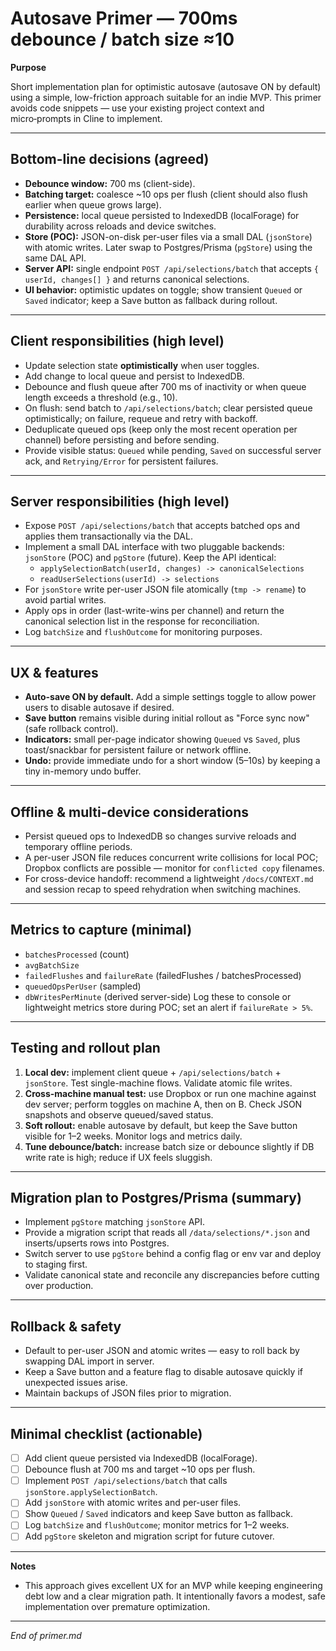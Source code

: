 # Autosave Primer — 700ms debounce / batch size ≈10

**Purpose**

Short implementation plan for optimistic autosave (autosave ON by default) using a simple, low-friction approach suitable for an indie MVP. This primer avoids code snippets — use your existing project context and micro‑prompts in Cline to implement.

---

## Bottom-line decisions (agreed)
- **Debounce window:** 700 ms (client-side).
- **Batching target:** coalesce ~10 ops per flush (client should also flush earlier when queue grows large).
- **Persistence:** local queue persisted to IndexedDB (localForage) for durability across reloads and device switches.
- **Store (POC):** JSON-on-disk per-user files via a small DAL (`jsonStore`) with atomic writes. Later swap to Postgres/Prisma (`pgStore`) using the same DAL API.
- **Server API:** single endpoint `POST /api/selections/batch` that accepts `{ userId, changes[] }` and returns canonical selections.
- **UI behavior:** optimistic updates on toggle; show transient `Queued` or `Saved` indicator; keep a Save button as fallback during rollout.

---

## Client responsibilities (high level)
- Update selection state **optimistically** when user toggles.
- Add change to local queue and persist to IndexedDB.
- Debounce and flush queue after 700 ms of inactivity or when queue length exceeds a threshold (e.g., 10).
- On flush: send batch to `/api/selections/batch`; clear persisted queue optimistically; on failure, requeue and retry with backoff.
- Deduplicate queued ops (keep only the most recent operation per channel) before persisting and before sending.
- Provide visible status: `Queued` while pending, `Saved` on successful server ack, and `Retrying/Error` for persistent failures.

---

## Server responsibilities (high level)
- Expose `POST /api/selections/batch` that accepts batched ops and applies them transactionally via the DAL.
- Implement a small DAL interface with two pluggable backends: `jsonStore` (POC) and `pgStore` (future). Keep the API identical:
  - `applySelectionBatch(userId, changes) -> canonicalSelections`
  - `readUserSelections(userId) -> selections`
- For `jsonStore` write per-user JSON file atomically (`tmp -> rename`) to avoid partial writes.
- Apply ops in order (last-write-wins per channel) and return the canonical selection list in the response for reconciliation.
- Log `batchSize` and `flushOutcome` for monitoring purposes.

---

## UX & features
- **Auto-save ON by default.** Add a simple settings toggle to allow power users to disable autosave if desired.
- **Save button** remains visible during initial rollout as "Force sync now" (safe rollback control).
- **Indicators:** small per-page indicator showing `Queued` vs `Saved`, plus toast/snackbar for persistent failure or network offline.
- **Undo:** provide immediate undo for a short window (5–10s) by keeping a tiny in-memory undo buffer.

---

## Offline & multi-device considerations
- Persist queued ops to IndexedDB so changes survive reloads and temporary offline periods.
- A per-user JSON file reduces concurrent write collisions for local POC; Dropbox conflicts are possible — monitor for `conflicted copy` filenames.
- For cross-device handoff: recommend a lightweight `/docs/CONTEXT.md` and session recap to speed rehydration when switching machines.

---

## Metrics to capture (minimal)
- `batchesProcessed` (count)
- `avgBatchSize`
- `failedFlushes` and `failureRate` (failedFlushes / batchesProcessed)
- `queuedOpsPerUser` (sampled)
- `dbWritesPerMinute` (derived server-side)
Log these to console or lightweight metrics store during POC; set an alert if `failureRate > 5%`.

---

## Testing and rollout plan
1. **Local dev:** implement client queue + `/api/selections/batch` + `jsonStore`. Test single-machine flows. Validate atomic file writes.
2. **Cross-machine manual test:** use Dropbox or run one machine against dev server; perform toggles on machine A, then on B. Check JSON snapshots and observe queued/saved status.
3. **Soft rollout:** enable autosave by default, but keep the Save button visible for 1–2 weeks. Monitor logs and metrics daily.
4. **Tune debounce/batch:** increase batch size or debounce slightly if DB write rate is high; reduce if UX feels sluggish.

---

## Migration plan to Postgres/Prisma (summary)
- Implement `pgStore` matching `jsonStore` API.
- Provide a migration script that reads all `/data/selections/*.json` and inserts/upserts rows into Postgres.
- Switch server to use `pgStore` behind a config flag or env var and deploy to staging first.
- Validate canonical state and reconcile any discrepancies before cutting over production.

---

## Rollback & safety
- Default to per-user JSON and atomic writes — easy to roll back by swapping DAL import in server.
- Keep a Save button and a feature flag to disable autosave quickly if unexpected issues arise.
- Maintain backups of JSON files prior to migration.

---

## Minimal checklist (actionable)
- [ ] Add client queue persisted via IndexedDB (localForage).
- [ ] Debounce flush at 700 ms and target ~10 ops per flush.
- [ ] Implement `POST /api/selections/batch` that calls `jsonStore.applySelectionBatch`.
- [ ] Add `jsonStore` with atomic writes and per-user files.
- [ ] Show `Queued` / `Saved` indicators and keep Save button as fallback.
- [ ] Log `batchSize` and `flushOutcome`; monitor metrics for 1–2 weeks.
- [ ] Add `pgStore` skeleton and migration script for future cutover.

---

**Notes**
- This approach gives excellent UX for an MVP while keeping engineering debt low and a clear migration path. It intentionally favors a modest, safe implementation over premature optimization.

---

_End of primer.md_
